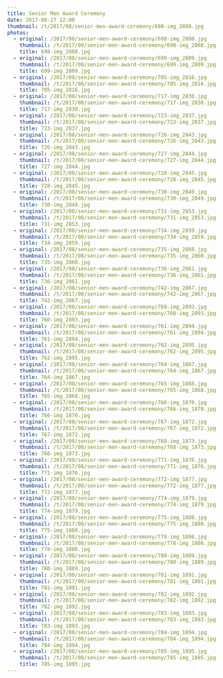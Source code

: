 ```yaml
---
title: Senior Men Award Ceremony
date: 2017-08-27 12:00
thumbnail: /t/2017/08/senior-men-award-ceremony/698-img_2808.jpg
photos:
  - original: /2017/08/senior-men-award-ceremony/698-img_2808.jpg
    thumbnail: /t/2017/08/senior-men-award-ceremony/698-img_2808.jpg
    title: 698-img_2808.jpg
  - original: /2017/08/senior-men-award-ceremony/699-img_2809.jpg
    thumbnail: /t/2017/08/senior-men-award-ceremony/699-img_2809.jpg
    title: 699-img_2809.jpg
  - original: /2017/08/senior-men-award-ceremony/705-img_2816.jpg
    thumbnail: /t/2017/08/senior-men-award-ceremony/705-img_2816.jpg
    title: 705-img_2816.jpg
  - original: /2017/08/senior-men-award-ceremony/717-img_2830.jpg
    thumbnail: /t/2017/08/senior-men-award-ceremony/717-img_2830.jpg
    title: 717-img_2830.jpg
  - original: /2017/08/senior-men-award-ceremony/723-img_2837.jpg
    thumbnail: /t/2017/08/senior-men-award-ceremony/723-img_2837.jpg
    title: 723-img_2837.jpg
  - original: /2017/08/senior-men-award-ceremony/726-img_2843.jpg
    thumbnail: /t/2017/08/senior-men-award-ceremony/726-img_2843.jpg
    title: 726-img_2843.jpg
  - original: /2017/08/senior-men-award-ceremony/727-img_2844.jpg
    thumbnail: /t/2017/08/senior-men-award-ceremony/727-img_2844.jpg
    title: 727-img_2844.jpg
  - original: /2017/08/senior-men-award-ceremony/728-img_2845.jpg
    thumbnail: /t/2017/08/senior-men-award-ceremony/728-img_2845.jpg
    title: 728-img_2845.jpg
  - original: /2017/08/senior-men-award-ceremony/730-img_2849.jpg
    thumbnail: /t/2017/08/senior-men-award-ceremony/730-img_2849.jpg
    title: 730-img_2849.jpg
  - original: /2017/08/senior-men-award-ceremony/731-img_2853.jpg
    thumbnail: /t/2017/08/senior-men-award-ceremony/731-img_2853.jpg
    title: 731-img_2853.jpg
  - original: /2017/08/senior-men-award-ceremony/734-img_2859.jpg
    thumbnail: /t/2017/08/senior-men-award-ceremony/734-img_2859.jpg
    title: 734-img_2859.jpg
  - original: /2017/08/senior-men-award-ceremony/735-img_2860.jpg
    thumbnail: /t/2017/08/senior-men-award-ceremony/735-img_2860.jpg
    title: 735-img_2860.jpg
  - original: /2017/08/senior-men-award-ceremony/736-img_2861.jpg
    thumbnail: /t/2017/08/senior-men-award-ceremony/736-img_2861.jpg
    title: 736-img_2861.jpg
  - original: /2017/08/senior-men-award-ceremony/742-img_2867.jpg
    thumbnail: /t/2017/08/senior-men-award-ceremony/742-img_2867.jpg
    title: 742-img_2867.jpg
  - original: /2017/08/senior-men-award-ceremony/760-img_2893.jpg
    thumbnail: /t/2017/08/senior-men-award-ceremony/760-img_2893.jpg
    title: 760-img_2893.jpg
  - original: /2017/08/senior-men-award-ceremony/761-img_2894.jpg
    thumbnail: /t/2017/08/senior-men-award-ceremony/761-img_2894.jpg
    title: 761-img_2894.jpg
  - original: /2017/08/senior-men-award-ceremony/762-img_2895.jpg
    thumbnail: /t/2017/08/senior-men-award-ceremony/762-img_2895.jpg
    title: 762-img_2895.jpg
  - original: /2017/08/senior-men-award-ceremony/764-img_1867.jpg
    thumbnail: /t/2017/08/senior-men-award-ceremony/764-img_1867.jpg
    title: 764-img_1867.jpg
  - original: /2017/08/senior-men-award-ceremony/765-img_1868.jpg
    thumbnail: /t/2017/08/senior-men-award-ceremony/765-img_1868.jpg
    title: 765-img_1868.jpg
  - original: /2017/08/senior-men-award-ceremony/766-img_1870.jpg
    thumbnail: /t/2017/08/senior-men-award-ceremony/766-img_1870.jpg
    title: 766-img_1870.jpg
  - original: /2017/08/senior-men-award-ceremony/767-img_1872.jpg
    thumbnail: /t/2017/08/senior-men-award-ceremony/767-img_1872.jpg
    title: 767-img_1872.jpg
  - original: /2017/08/senior-men-award-ceremony/768-img_1873.jpg
    thumbnail: /t/2017/08/senior-men-award-ceremony/768-img_1873.jpg
    title: 768-img_1873.jpg
  - original: /2017/08/senior-men-award-ceremony/771-img_1876.jpg
    thumbnail: /t/2017/08/senior-men-award-ceremony/771-img_1876.jpg
    title: 771-img_1876.jpg
  - original: /2017/08/senior-men-award-ceremony/772-img_1877.jpg
    thumbnail: /t/2017/08/senior-men-award-ceremony/772-img_1877.jpg
    title: 772-img_1877.jpg
  - original: /2017/08/senior-men-award-ceremony/774-img_1879.jpg
    thumbnail: /t/2017/08/senior-men-award-ceremony/774-img_1879.jpg
    title: 774-img_1879.jpg
  - original: /2017/08/senior-men-award-ceremony/775-img_1880.jpg
    thumbnail: /t/2017/08/senior-men-award-ceremony/775-img_1880.jpg
    title: 775-img_1880.jpg
  - original: /2017/08/senior-men-award-ceremony/778-img_1886.jpg
    thumbnail: /t/2017/08/senior-men-award-ceremony/778-img_1886.jpg
    title: 778-img_1886.jpg
  - original: /2017/08/senior-men-award-ceremony/780-img_1889.jpg
    thumbnail: /t/2017/08/senior-men-award-ceremony/780-img_1889.jpg
    title: 780-img_1889.jpg
  - original: /2017/08/senior-men-award-ceremony/781-img_1891.jpg
    thumbnail: /t/2017/08/senior-men-award-ceremony/781-img_1891.jpg
    title: 781-img_1891.jpg
  - original: /2017/08/senior-men-award-ceremony/782-img_1892.jpg
    thumbnail: /t/2017/08/senior-men-award-ceremony/782-img_1892.jpg
    title: 782-img_1892.jpg
  - original: /2017/08/senior-men-award-ceremony/783-img_1893.jpg
    thumbnail: /t/2017/08/senior-men-award-ceremony/783-img_1893.jpg
    title: 783-img_1893.jpg
  - original: /2017/08/senior-men-award-ceremony/784-img_1894.jpg
    thumbnail: /t/2017/08/senior-men-award-ceremony/784-img_1894.jpg
    title: 784-img_1894.jpg
  - original: /2017/08/senior-men-award-ceremony/785-img_1895.jpg
    thumbnail: /t/2017/08/senior-men-award-ceremony/785-img_1895.jpg
    title: 785-img_1895.jpg
---
```

